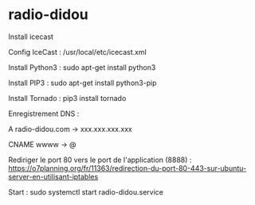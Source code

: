 # radio-didou

Install icecast

Config IceCast : /usr/local/etc/icecast.xml


Install Python3 : sudo apt-get install python3

Install PIP3 : sudo apt-get install python3-pip

Install Tornado : pip3 install tornado

Enregistrement DNS :

A radio-didou.com -> xxx.xxx.xxx.xxx

CNAME wwww -> @


Rediriger le port 80 vers le port de l'application (8888) : https://o7planning.org/fr/11363/redirection-du-port-80-443-sur-ubuntu-server-en-utilisant-iptables

Start : sudo systemctl start radio-didou.service



